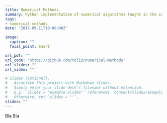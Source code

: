 ```yaml
---
title: Numerical Methods
summary: Python implementation of numerical algorithms taught in the course *Numerical Methods* at the department of Electrical and Computer Engineering AUTH.
tags:
- numerical methods
date: "2017-05-11T10:00:00Z"

image:
  caption: ""
  focal_point: Smart

url_pdf: ""
url_code: 'https://github.com/toliz/numerical-methods'
url_slides: ""
url_video: ""

# Slides (optional).
#   Associate this project with Markdown slides.
#   Simply enter your slide deck's filename without extension.
#   E.g. `slides = "example-slides"` references `content/slides/example-slides.md`.
#   Otherwise, set `slides = ""`.
slides: ""
---
```

Bla Bla
